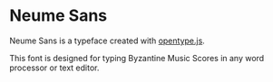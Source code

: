 # Neume Sans

Neume Sans is a typeface created with [opentype.js](https://github.com/opentypejs/opentype.js).

This font is designed for typing Byzantine Music Scores in any word processor or text editor.

